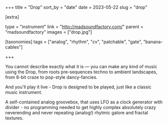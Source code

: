 +++
title = "Drop"
sort_by = "date"
date = 2023-05-22
slug = "drop"

[extra]

type = "instrument"
link = "http://madsoundfactory.com/"
parent = "madsoundfactory"
images = ["drop.jpg"]

[taxonomies]
tags = ["analog", "rhythm", "cv", "patchable", "gate", "banana-cables"]

+++

You cannot describe exactly what it is — you can make any kind of music using the Drop, from roots pre-sequences techno to ambient landscapes, from 8-bit craze to pop-style dancy-fancies.

And you'll play it live - Drop is designed to be played, just like a classic music instrument.

A self-contained analog groovebox, that uses LFO as a clock generator with divider - no programming needed to get highly complex absolutely crazy neverending and never repeating (analog!) rhytmic galore and fractal textures. 
